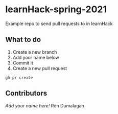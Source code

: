 # learnHack-spring-2021
Example repo to send pull requests to in learnHack

## What to do
1. Create a new branch
2. Add your name below
3. Commit it
4. Create a new pull request
```
gh pr create
```

## Contributors
*Add your name here!*
Ron Dumalagan


